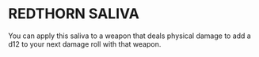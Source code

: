 # REDTHORN SALIVA

You can apply this saliva to a weapon that deals physical damage to add a d12 to your next damage roll with that weapon.